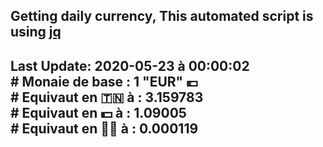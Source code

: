 ## Getting daily currency, This automated script is using [jq](https://stedolan.github.io/jq/)
## Last Update:  2020-05-23 à 00:00:02 </br># Monaie de base : 1 "EUR" 💶 </br> # Equivaut en 🇹🇳 à :  3.159783 </br> # Equivaut en 💵 à : 1.09005</br> # Equivaut en 🐱‍💻 à :  0.000119

